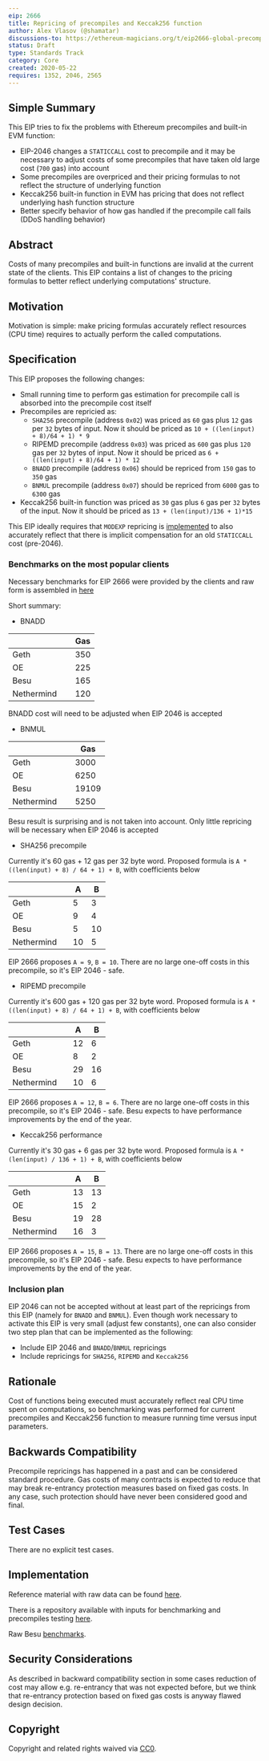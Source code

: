 ```yaml
---
eip: 2666
title: Repricing of precompiles and Keccak256 function
author: Alex Vlasov (@shamatar)
discussions-to: https://ethereum-magicians.org/t/eip2666-global-precompiles-repricing-and-many-more-discussion-thread/4332
status: Draft
type: Standards Track
category: Core
created: 2020-05-22
requires: 1352, 2046, 2565
---
```


## Simple Summary
This EIP tries to fix the problems with Ethereum precompiles and built-in EVM function:
- EIP-2046 changes a `STATICCALL` cost to precompile and it may be necessary to adjust costs of some precompiles that have taken old large cost (`700` gas) into account 
- Some precompiles are overpriced and their pricing formulas to not reflect the structure of underlying function
- Keccak256 built-in function in EVM has pricing that does not reflect underlying hash function structure
- Better specify behavior of how gas handled if the precompile call fails (DDoS handling behavior)

## Abstract
Costs of many precompiles and built-in functions are invalid at the current state of the clients. This EIP contains a list of changes to the pricing formulas to better reflect underlying computations' structure.

## Motivation
Motivation is simple: make pricing formulas accurately reflect resources (CPU time) requires to actually perform the called computations.

## Specification

This EIP proposes the following changes:
- Small running time to perform gas estimation for precompile call is absorbed into the precompile cost itself
- Precompiles are repricied as:
  - `SHA256` precompile (address `0x02`) was priced as `60` gas plus `12` gas per `32` bytes of input. Now it should be priced as `10 + ((len(input) + 8)/64 + 1) * 9`
  - RIPEMD precompile (address `0x03`) was priced as `600` gas plus `120` gas per `32` bytes of input. Now it should be priced as `6 + ((len(input) + 8)/64 + 1) * 12`
  - `BNADD` precompile (address `0x06`) should be repriced from `150` gas to `350` gas
  - `BNMUL` precompile (address `0x07`) should be repriced from `6000` gas to `6300` gas
- Keccak256 built-in function was priced as `30` gas plus `6` gas per `32` bytes of the input. Now it should be priced as `13 + (len(input)/136 + 1)*15`

This EIP ideally requires that `MODEXP` repricing is [implemented](https://eips.ethereum.org/EIPS/eip-2565) to also accurately reflect that there is implicit compensation for an old `STATICCALL` cost (pre-2046).

### Benchmarks on the most popular clients

Necessary benchmarks for EIP 2666 were provided by the clients and raw form is assembled in [here](https://docs.google.com/spreadsheets/d/1aCQnk7prrp3Mbcf011BE5zZnkbc3Iw7QAixn6mLbKS0/edit?usp=sharing)


Short summary:
- BNADD

| |   | Gas |
|---| ---|---|
Geth |   | 350
OE |   | 225
Besu |   | 165
Nethermind |   | 120

BNADD cost will need to be adjusted when EIP 2046 is accepted

- BNMUL

| |   | Gas |
|---| ---|---|
Geth |   | 3000
OE |   | 6250
Besu |   | 19109
Nethermind |   | 5250

Besu result is surprising and is not taken into account. Only little repricing will be necessary when EIP 2046 is accepted

- SHA256 precompile

Currently it's 60 gas + 12 gas per 32 byte word. Proposed formula is `A * ((len(input) + 8) / 64 + 1) + B`, with coefficients below

|   |   | A  | B  |
|---|---|---|---|
| Geth  |   | 5  | 3  |
| OE  |   | 9  | 4  |
| Besu  |   | 5  | 10  |
| Nethermind  |   | 10  | 5  |

EIP 2666 proposes `A = 9`, `B = 10`. There are no large one-off costs in this precompile, so it's EIP 2046 - safe.

- RIPEMD precompile

Currently it's 600 gas + 120 gas per 32 byte word. Proposed formula is `A * ((len(input) + 8) / 64 + 1) + B`, with coefficients below

|   |   | A  | B  |
|---|---|---|---|
| Geth  |   | 12  | 6  |
| OE  |   | 8  | 2  |
| Besu  |   | 29  | 16  |
| Nethermind  |   | 10  | 6  |

EIP 2666 proposes `A = 12`, `B = 6`. There are no large one-off costs in this precompile, so it's EIP 2046 - safe. Besu expects to have performance improvements by the end of the year.

- Keccak256 performance

Currently it's 30 gas + 6 gas per 32 byte word. Proposed formula is `A * (len(input) / 136 + 1) + B`, with coefficients below

|   |   | A  | B  |
|---|---|---|---|
| Geth  |   | 13  | 13  |
| OE  |   | 15  | 2  |
| Besu  |   | 19  | 28  |
| Nethermind  |   | 16  | 3  |

EIP 2666 proposes `A = 15`, `B = 13`. There are no large one-off costs in this precompile, so it's EIP 2046 - safe. Besu expects to have performance improvements by the end of the year.

### Inclusion plan

EIP 2046 can not be accepted without at least part of the repricings from this EIP (namely for `BNADD` and `BNMUL`). Even though work necessary to activate this EIP is very small (adjust few constants), one can also consider two step plan that can be implemented as the following:
- Include EIP 2046 and `BNADD`/`BNMUL` repricings
- Include repricings for `SHA256`, `RIPEMD` and `Keccak256`

## Rationale
Cost of functions being executed must accurately reflect real CPU time spent on computations, so benchmarking was performed for current precompiles and Keccak256 function to measure running time versus input parameters. 

## Backwards Compatibility
Precompile repricings has happened in a past and can be considered standard procedure. Gas costs of many contracts is expected to reduce that may break re-entrancy protection measures based on fixed gas costs. In any case, such protection should have never been considered good and final.

## Test Cases

There are no explicit test cases.

## Implementation

Reference material with raw data can be found [here](https://docs.google.com/spreadsheets/d/1aCQnk7prrp3Mbcf011BE5zZnkbc3Iw7QAixn6mLbKS0/edit?usp=sharing).

There is a repository available with inputs for benchmarking and precompiles testing [here](https://github.com/shamatar/bench_precompiles).

Raw Besu [benchmarks](https://gist.github.com/shemnon/0ddba91be501fa23291bdec9107fe99a).


## Security Considerations

As described in backward compatibility section in some cases reduction of cost may allow e.g. re-entrancy that was not expected before, but we think that re-entrancy protection based on fixed gas costs is anyway flawed design decision.

## Copyright
Copyright and related rights waived via [CC0](https://creativecommons.org/publicdomain/zero/1.0/).
